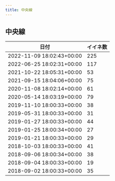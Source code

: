 ```yaml
---
title: 中央線
---
```

## 中央線

|日付|イイネ数|
|-|-|
|2022-11-09 18:02:43+00:00|225|
|2022-06-25 18:02:31+00:00|117|
|2021-10-22 18:05:31+00:00|53|
|2021-09-15 18:04:06+00:00|75|
|2020-11-08 18:02:14+00:00|61|
|2020-05-14 18:03:19+00:00|79|
|2019-11-10 18:00:33+00:00|38|
|2019-05-31 18:00:33+00:00|31|
|2019-01-27 18:00:33+00:00|44|
|2019-01-25 18:00:34+00:00|27|
|2019-01-21 18:00:33+00:00|29|
|2018-10-03 18:00:33+00:00|41|
|2018-09-06 18:00:34+00:00|38|
|2018-09-04 18:00:33+00:00|19|
|2018-09-02 18:00:33+00:00|35|
